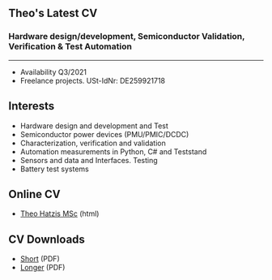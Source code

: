 ## Theo's Latest CV 

### Hardware design/development, Semiconductor Validation, Verification & Test Automation

----------------------------------------

- Availability Q3/2021
- Freelance projects. USt-IdNr: DE259921718

## Interests

* Hardware design and development and Test
* Semiconductor power devices (PMU/PMIC/DCDC) 
* Characterization, verification and validation
* Automation measurements in Python, C# and Teststand
* Sensors and data and Interfaces. Testing  
* Battery test systems 


## Online  CV

* [Theo Hatzis MSc](docs/Theo_Hatzis_3.html) (html)

## CV Downloads

* [Short](docs\Theo_Hatzis_3.pdf) (PDF)
* [Longer](docs\Theo_Hatzis_2.pdf) (PDF)


